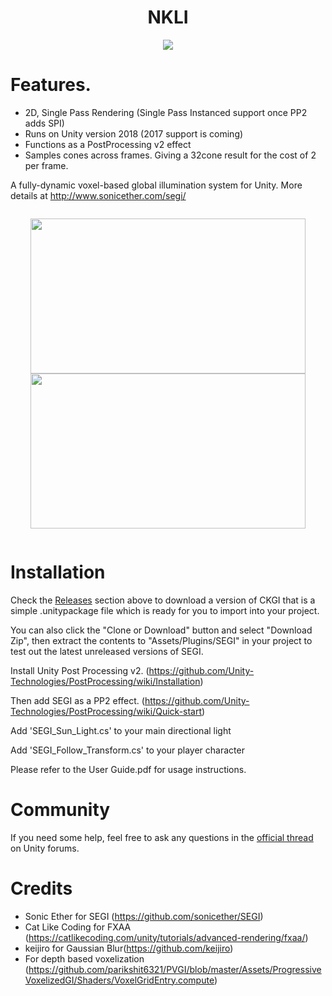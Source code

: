 <h1 align=center>NKLI</h1>

<p align="center">
  <img src="https://i.imgur.com/gtkjoxj.png">
</p>


# Features.
* 2D, Single Pass Rendering (Single Pass Instanced support once PP2 adds SPI)
* Runs on Unity version 2018 (2017 support is coming)
* Functions as a PostProcessing v2 effect
* Samples cones across frames. Giving a 32cone result for the cost of 2 per frame.

A fully-dynamic voxel-based global illumination system for Unity. More details at http://www.sonicether.com/segi/

<p align="center" style="display: inline-block;">
  <img height="248px" width="440px" src="https://i.imgur.com/xoR4ab6.jpg">
  <img height="248px" width="440px" src="https://i.imgur.com/MMexVfi.png">
</p>

# Installation
Check the [Releases](https://github.com/ninlilizi/SEGI/releases) section above to download a version of CKGI that is a simple .unitypackage file which is ready for you to import into your project. 

You can also click the "Clone or Download" button and select "Download Zip", then extract the contents to "Assets/Plugins/SEGI" in your project to test out the latest unreleased versions of SEGI.

Install Unity Post Processing v2. (https://github.com/Unity-Technologies/PostProcessing/wiki/Installation)

Then add SEGI as a PP2 effect.  (https://github.com/Unity-Technologies/PostProcessing/wiki/Quick-start)

Add 'SEGI_Sun_Light.cs' to your main directional light

Add 'SEGI_Follow_Transform.cs' to your player character

Please refer to the User Guide.pdf for usage instructions.

# Community
If you need some help, feel free to ask any questions in the [official thread](https://forum.unity.com/threads/segi-fully-dynamic-global-illumination.410310) on Unity forums.

# Credits
* Sonic Ether for SEGI (https://github.com/sonicether/SEGI)<br>
* Cat Like Coding for FXAA (https://catlikecoding.com/unity/tutorials/advanced-rendering/fxaa/)<br>
* keijiro for Gaussian Blur(https://github.com/keijiro)
* For depth based voxelization (https://github.com/parikshit6321/PVGI/blob/master/Assets/ProgressiveVoxelizedGI/Shaders/VoxelGridEntry.compute)